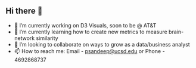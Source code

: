 ## Hi there 👋

- 🔭 I’m currently working on D3 Visuals, soon to be @ AT&T
- 🌱 I’m currently learning how to create new metrics to measure brain-network similarity
- 👯 I’m looking to collaborate on ways to grow as a data/business analyst
- 📫 How to reach me: Email - psandeep@ucsd.edu or Phone - 4692868737
<!--
**psandeep28/psandeep28** is a ✨ _special_ ✨ repository because its `README.md` (this file) appears on your GitHub profile.

Here are some ideas to get you started:

- 🔭 I’m currently working on ...
- 🌱 I’m currently learning ...
- 👯 I’m looking to collaborate on ...
- 🤔 I’m looking for help with ...
- 💬 Ask me about ...
- 📫 How to reach me: ...
- 😄 Pronouns: ...
- ⚡ Fun fact: ...
-->
